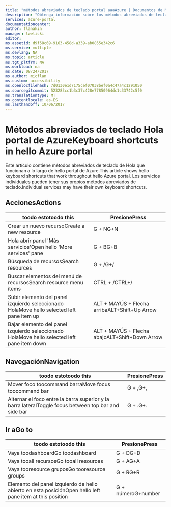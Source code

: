 ```yaml
---
title: "métodos abreviados de teclado portal aaaAzure | Documentos de Microsoft"
description: "Obtenga información sobre los métodos abreviados de teclado de Hola que funcionan en hello portal de Azure."
services: azure-portal
documentationcenter: 
author: flanakin
manager: lwelicki
editor: 
ms.assetid: d9f58c69-9163-458d-a339-ab0855e342c6
ms.service: multiple
ms.devlang: NA
ms.topic: article
ms.tgt_pltfrm: NA
ms.workload: na
ms.date: 08/24/2017
ms.author: micflan
ms.custom: accessibility
ms.openlocfilehash: 7d0130e1d7175cef07038bef0a4c47a4c1291050
ms.sourcegitcommit: 523283cc1b3c37c428e77850964dc1c33742c5f0
ms.translationtype: MT
ms.contentlocale: es-ES
ms.lasthandoff: 10/06/2017
---
```

# <a name="keyboard-shortcuts-in-hello-azure-portal"></a><span data-ttu-id="2784d-103">Métodos abreviados de teclado Hola portal de Azure</span><span class="sxs-lookup"><span data-stu-id="2784d-103">Keyboard shortcuts in hello Azure portal</span></span>
<span data-ttu-id="2784d-104">Este artículo contiene métodos abreviados de teclado de Hola que funcionan a lo largo de hello portal de Azure.</span><span class="sxs-lookup"><span data-stu-id="2784d-104">This article shows hello keyboard shortcuts that work throughout hello Azure portal.</span></span> <span data-ttu-id="2784d-105">Los servicios individuales pueden tener sus propios métodos abreviados de teclado.</span><span class="sxs-lookup"><span data-stu-id="2784d-105">Individual services may have their own keyboard shortcuts.</span></span>

## <a name="actions"></a><span data-ttu-id="2784d-106">Acciones</span><span class="sxs-lookup"><span data-stu-id="2784d-106">Actions</span></span>
|<span data-ttu-id="2784d-107">toodo esto</span><span class="sxs-lookup"><span data-stu-id="2784d-107">toodo this</span></span> |<span data-ttu-id="2784d-108">Presione</span><span class="sxs-lookup"><span data-stu-id="2784d-108">Press</span></span> |
| --- | --- |
|<span data-ttu-id="2784d-109">Crear un nuevo recurso</span><span class="sxs-lookup"><span data-stu-id="2784d-109">Create a new resource</span></span>|<span data-ttu-id="2784d-110">G + N</span><span class="sxs-lookup"><span data-stu-id="2784d-110">G+N</span></span>|
|<span data-ttu-id="2784d-111">Hola abrir panel 'Más servicios'</span><span class="sxs-lookup"><span data-stu-id="2784d-111">Open hello 'More services' pane</span></span>|<span data-ttu-id="2784d-112">G + B</span><span class="sxs-lookup"><span data-stu-id="2784d-112">G+B</span></span>|
|<span data-ttu-id="2784d-113">Búsqueda de recursos</span><span class="sxs-lookup"><span data-stu-id="2784d-113">Search resources</span></span>|<span data-ttu-id="2784d-114">G + /</span><span class="sxs-lookup"><span data-stu-id="2784d-114">G+/</span></span>| 
|<span data-ttu-id="2784d-115">Buscar elementos del menú de recursos</span><span class="sxs-lookup"><span data-stu-id="2784d-115">Search resource menu items</span></span>|<span data-ttu-id="2784d-116">CTRL + /</span><span class="sxs-lookup"><span data-stu-id="2784d-116">CTRL+/</span></span> |
|<span data-ttu-id="2784d-117">Subir elemento del panel izquierdo seleccionado Hola</span><span class="sxs-lookup"><span data-stu-id="2784d-117">Move hello selected left pane item up</span></span> |<span data-ttu-id="2784d-118">ALT + MAYÚS + Flecha arriba</span><span class="sxs-lookup"><span data-stu-id="2784d-118">ALT+Shift+Up Arrow</span></span>|
|<span data-ttu-id="2784d-119">Bajar elemento del panel izquierdo seleccionado Hola</span><span class="sxs-lookup"><span data-stu-id="2784d-119">Move hello selected left pane item down</span></span> |<span data-ttu-id="2784d-120">ALT + MAYÚS + Flecha abajo</span><span class="sxs-lookup"><span data-stu-id="2784d-120">ALT+Shift+Down Arrow</span></span>|

## <a name="navigation"></a><span data-ttu-id="2784d-121">Navegación</span><span class="sxs-lookup"><span data-stu-id="2784d-121">Navigation</span></span>
|<span data-ttu-id="2784d-122">toodo esto</span><span class="sxs-lookup"><span data-stu-id="2784d-122">toodo this</span></span> |<span data-ttu-id="2784d-123">Presione</span><span class="sxs-lookup"><span data-stu-id="2784d-123">Press</span></span> |
| --- | --- |
|<span data-ttu-id="2784d-124">Mover foco toocommand barra</span><span class="sxs-lookup"><span data-stu-id="2784d-124">Move focus toocommand bar</span></span> |<span data-ttu-id="2784d-125">G + ,</span><span class="sxs-lookup"><span data-stu-id="2784d-125">G+,</span></span> |
|<span data-ttu-id="2784d-126">Alternar el foco entre la barra superior y la barra lateral</span><span class="sxs-lookup"><span data-stu-id="2784d-126">Toggle focus between top bar and side bar</span></span> | <span data-ttu-id="2784d-127">G + .</span><span class="sxs-lookup"><span data-stu-id="2784d-127">G+.</span></span> |

## <a name="go-to"></a><span data-ttu-id="2784d-128">Ir a</span><span class="sxs-lookup"><span data-stu-id="2784d-128">Go to</span></span>
|<span data-ttu-id="2784d-129">toodo esto</span><span class="sxs-lookup"><span data-stu-id="2784d-129">toodo this</span></span> |<span data-ttu-id="2784d-130">Presione</span><span class="sxs-lookup"><span data-stu-id="2784d-130">Press</span></span> |
| --- | --- |
|<span data-ttu-id="2784d-131">Vaya toodashboard</span><span class="sxs-lookup"><span data-stu-id="2784d-131">Go toodashboard</span></span> |<span data-ttu-id="2784d-132">G + D</span><span class="sxs-lookup"><span data-stu-id="2784d-132">G+D</span></span> |
|<span data-ttu-id="2784d-133">Vaya tooall recursos</span><span class="sxs-lookup"><span data-stu-id="2784d-133">Go tooall resources</span></span>|<span data-ttu-id="2784d-134">G + A</span><span class="sxs-lookup"><span data-stu-id="2784d-134">G+A</span></span> |
|<span data-ttu-id="2784d-135">Vaya tooresource grupos</span><span class="sxs-lookup"><span data-stu-id="2784d-135">Go tooresource groups</span></span>|<span data-ttu-id="2784d-136">G + R</span><span class="sxs-lookup"><span data-stu-id="2784d-136">G+R</span></span> |
|<span data-ttu-id="2784d-137">Elemento del panel izquierdo de hello abierto en esta posición</span><span class="sxs-lookup"><span data-stu-id="2784d-137">Open hello left pane item at this position</span></span> |<span data-ttu-id="2784d-138">G + número</span><span class="sxs-lookup"><span data-stu-id="2784d-138">G+number</span></span>|

